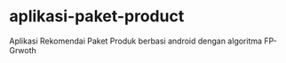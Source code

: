 # aplikasi-paket-product
Aplikasi Rekomendai Paket Produk berbasi android dengan algoritma FP-Grwoth
